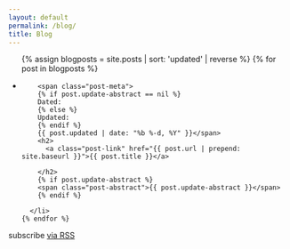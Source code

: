 ```yaml
---
layout: default
permalink: /blog/
title: Blog
---
```


<div class="home">

 
  <ul class="post-list">
    {% assign blogposts = site.posts | sort: 'updated' | reverse %}
    {% for post in blogposts %}
      <li>

        <span class="post-meta">
		{% if post.update-abstract == nil %}
		Dated: 
		{% else %}
		Updated: 
		{% endif %}
		{{ post.updated | date: "%b %-d, %Y" }}</span> 
        <h2>
          <a class="post-link" href="{{ post.url | prepend: site.baseurl }}">{{ post.title }}</a>

        </h2>
        {% if post.update-abstract %}
        <span class="post-abstract">{{ post.update-abstract }}</span>
        {% endif %}

      </li>
    {% endfor %}
  
  </ul>

  <p class="rss-subscribe">subscribe <a href="{{ "/feed.xml" | prepend: site.baseurl }}">via RSS</a></p>

</div>
